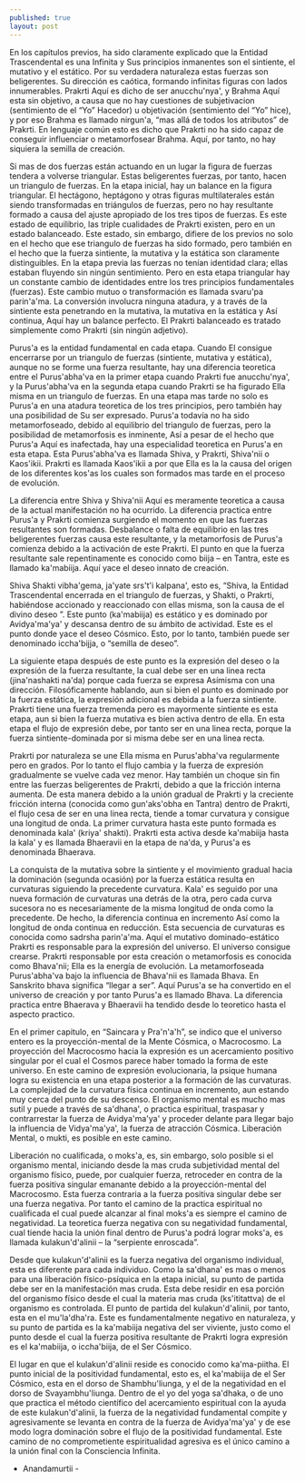 ```yaml
---
published: true
layout: post
---
```





En los capítulos previos, ha sido claramente explicado que la Entidad Trascendental es una Infinita y Sus principios inmanentes son el sintiente, el mutativo y el estático. Por su verdadera naturaleza estas fuerzas son beligerentes. Su dirección es caótica, formando infinitas figuras con lados innumerables. Prakrti Aquí es dicho de ser anucchu'nya', y Brahma Aquí esta sin objetivo, a causa que no hay cuestiones de subjetivacion (sentimiento de el “Yo” Hacedor) u objetivación (sentimiento del “Yo” hice), y por eso Brahma es llamado nirgun'a, “mas allá de todos los atributos” de Prakrti. En lenguaje común esto es dicho que Prakrti no ha sido capaz de conseguir influenciar o metamorfosear Brahma. Aquí, por tanto, no hay siquiera la semilla de creación.

Si mas de dos fuerzas están actuando en un lugar la figura de fuerzas tendera a volverse triangular. Estas beligerentes fuerzas, por tanto, hacen un triangulo de fuerzas. En la etapa inicial, hay un balance en la figura triangular. El hectágono, heptágono y otras figuras multilaterales están siendo transformadas en triángulos de fuerzas, pero no hay resultante formado a causa del ajuste apropiado de los tres tipos de fuerzas. Es este estado de equilibrio, las triple cualidades de Prakrti existen, pero en un estado balanceado. Este estado, sin embargo, difiere de los previos no solo en el hecho que ese triangulo de fuerzas ha sido formado, pero también en el hecho que la fuerza sintiente, la mutativa y la estática son claramente distinguibles. En la etapa previa las fuerzas no tenían identidad clara; ellas estaban fluyendo sin ningún sentimiento. Pero en esta etapa triangular hay un constante cambio de identidades entre los tres principios fundamentales (fuerzas). Este cambio mutuo o transformación es llamada svaru'pa parin'a'ma. La conversión involucra ninguna atadura, y a través de la sintiente esta penetrando en la mutativa, la mutativa en la estática y Así continua, Aquí hay un balance perfecto. El Prakrti balanceado es tratado simplemente como Prakrti (sin ningún adjetivo).

Purus'a es la entidad fundamental en cada etapa. Cuando El consigue encerrarse por un triangulo de fuerzas (sintiente, mutativa y estática), aunque no se forme una fuerza resultante, hay una diferencia teoretica entre el Purus'abha'va en la primer etapa cuando Prakrti fue anucchu'nya', y la Purus'abha'va en la segunda etapa cuando Prakrti se ha figurado Ella misma en un triangulo de fuerzas. En una etapa mas tarde no solo es Purus'a en una atadura teoretica de los tres principios, pero también hay una posibilidad de Su ser expresado. Purus'a todavía no ha sido metamorfoseado, debido al equilibrio del triangulo de fuerzas, pero la posibilidad de metamorfosis es inminente, Así a pesar de el hecho que  Purus'a Aquí es inafectada, hay una especialidad teoretica en Purus'a en esta etapa. Esta Purus'abha'va es llamada Shiva, y Prakrti, Shiva'nii o Kaos'ikii. Prakrti es llamada Kaos'ikii a por que Ella es la la causa del origen de los diferentes kos'as los cuales son formados mas tarde en el proceso de evolución.

La diferencia entre Shiva y Shiva'nii Aquí es meramente teoretica a causa de la actual manifestación no ha ocurrido. La diferencia practica entre Purus'a y Prakrti comienza surgiendo el momento en que las fuerzas resultantes son formadas. Desbalance o falta de equilibrio en las tres beligerentes fuerzas causa este resultante, y la metamorfosis de Purus'a comienza debido a la activación de este Prakrti. El punto en que la fuerza resultante sale repentinamente es conocido como biija – en Tantra, este es llamado ka'mabiija. Aquí yace el deseo innato de creación.

Shiva Shakti vibha'gema, ja'yate srs't'i kalpana', esto es, “Shiva, la Entidad Trascendental encerrada en el triangulo de fuerzas, y Shakti, o Prakrti, habiéndose accionado y reaccionado con ellas misma, son la causa de el divino deseo ”. Este punto (ka'mabiija) es estático y es dominado por Avidya'ma'ya' y descansa dentro de su ámbito de actividad. Este es el punto donde yace el deseo Cósmico. Esto, por lo tanto, también puede ser denominado iccha'bijja, o “semilla de deseo”.

La siguiente etapa después de este punto es la expresión del deseo o la expresión de la fuerza resultante, la cual debe ser en una linea recta (jina'nashakti na'da) porque cada fuerza se expresa Asímisma con una dirección. Filosóficamente hablando, aun si bien el punto es dominado por la fuerza estática, la expresión adicional es debida a la fuerza sintiente. Prakrti tiene una fuerza tremenda pero es mayormente sintiente es esta etapa, aun si bien la fuerza mutativa es bien activa dentro de ella. En esta etapa el flujo de expresión debe, por tanto ser en una linea recta, porque la fuerza sintiente-dominada por si misma debe ser en una linea recta.

Prakrti por naturaleza se une Ella misma en Purus'abha'va regularmente pero en grados. Por lo tanto el flujo cambia y la fuerza de expresión gradualmente se vuelve cada vez menor. Hay también un choque sin fin entre las fuerzas beligerentes de Prakrti, debido a que la fricción interna aumenta. De esta manera debido a la unión gradual de Prakrti y la creciente fricción interna (conocida como  gun'aks'obha en Tantra) dentro de Prakrti, el flujo cesa de ser en una linea recta, tiende a tomar curvatura y consigue una longitud de onda. La primer curvatura hasta este punto formada es denominada kala' (kriya' shakti). Prakrti esta activa desde ka'mabiija hasta la kala' y es llamada Bhaeravii en la etapa de na'da, y Purus'a es denominada Bhaerava.

La conquista de la mutativa sobre la sintiente y el movimiento gradual hacia la dominación (segunda ocasión) por la fuerza estática resulta en curvaturas siguiendo la precedente curvatura. Kala' es seguido por una nueva formación de curvaturas una detrás de la otra, pero cada curva sucesora no es necesariamente de la misma longitud de onda como la precedente. De hecho, la diferencia continua en incremento Así como la longitud de onda continua en reducción. Esta secuencia de curvaturas es conocida como sadrsha parin'a'ma. Aquí el mutativo dominado-estático Prakrti es responsable para la expresión del universo. El universo consigue crearse. Prakrti responsable por esta creación o metamorfosis es conocida como Bhava'nii; Ella es la energía de evolución. La metamorfoseada Purus'abha'va bajo la influencia de Bhava'nii es llamada Bhava. En Sanskrito bhava significa “llegar a ser”. Aquí Purus'a se ha convertido en el universo de creación y por tanto Purus'a es llamado Bhava. La diferencia practica entre Bhaerava y Bhaeravii ha tendido desde lo teoretico hasta el aspecto practico.

En el primer capitulo, en “Saincara y Pra'n'a'h”, se indico que el universo entero es la proyección-mental de la Mente Cósmica, o Macrocosmo. La proyección del Macrocosmo hacia la expresión es un acercamiento positivo singular por el cual el Cosmos parece haber tomado la forma de este universo. En este camino de expresión evolucionaria, la psique humana logra su existencia en una etapa posterior a la formación de las curvaturas. La complejidad de la curvatura física continua en incremento, aun estando muy cerca del punto de su descenso. El organismo mental es mucho mas sutil y puede a través de sa'dhana', o practica espiritual, traspasar y contrarrestar la fuerza de Avidya'ma'ya' y proceder delante para llegar bajo la influencia de Vidya'ma'ya', la fuerza de atracción Cósmica. Liberación Mental, o mukti, es posible en este camino.

Liberación no cualificada, o moks'a, es, sin embargo, solo posible si el organismo mental, iniciando desde la mas cruda subjetividad mental del organismo físico, puede, por cualquier fuerza, retroceder en contra de la fuerza positiva singular emanante debido a la proyección-mental del Macrocosmo. Esta fuerza contraria a la fuerza positiva singular debe ser una fuerza negativa. Por tanto el camino de la practica espiritual no cualificada el cual puede alcanzar al final moks'a es siempre el camino de negatividad. La teoretica fuerza negativa con su negatividad fundamental, cual tiende hacia la unión final dentro de Purus'a podrá lograr moks'a, es llamada kulakun'd'alinii – la “serpiente enroscada”.

Desde que kulakun'd'alinii es la fuerza negativa del organismo individual, esta es diferente para cada individuo. Como la sa'dhana' es mas o menos para una liberación físico-psíquica en la etapa inicial, su punto de partida debe ser en la manifestación mas cruda. Esta debe residir en esa porción del organismo físico desde el cual la materia mas cruda (ks'ititattva) de el organismo es controlada. El punto de partida del kulakun'd'alinii, por tanto, esta en el mu'la'dha'ra. Este es fundamentalmente negativo en naturaleza, y su punto de partida es la ka'mabiija negativa del ser viviente, justo como el punto desde el cual la fuerza positiva resultante de Prakrti logra expresión es el ka'mabiija, o iccha'biija, de el Ser Cósmico.

El lugar en que el kulakun'd'alinii reside es conocido como ka'ma-piitha. El punto inicial de la positividad fundamental, esto es, el ka'mabiija de el Ser Cósmico, esta en el dorso de Shambhu'liunga, y el de la negatividad en el dorso de Svayambhu'liunga. Dentro de el yo del yoga sa'dhaka, o de uno que practica el método científico del acercamiento espiritual con la ayuda de este kulakun'd'alinii, la fuerza de la negatividad fundamental compite y agresivamente se levanta en contra de la fuerza de  Avidya'ma'ya' y de ese modo logra dominación sobre el flujo de la positividad fundamental. Este camino de no comprometiente espiritualidad agresiva es el único camino a la unión final con la Consciencia Infinita.

- Anandamurtii -
